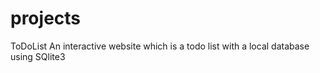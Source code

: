 # projects
ToDoList
  An interactive website which is a todo list with a local database using SQlite3
